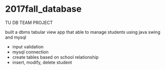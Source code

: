 # 2017fall_database
TU DB TEAM PROJECT

built a dbms tabular view app that able to manage students using java swing and mysql
- input validation
- mysql connection
- create tables based on school relationship
- insert, modify, delete student
